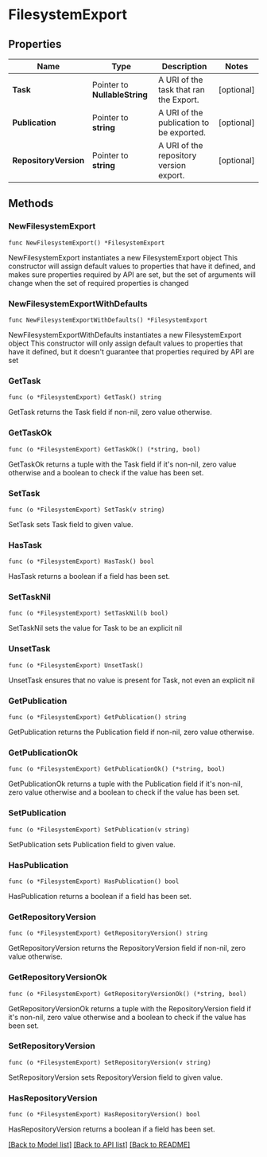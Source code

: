 # FilesystemExport

## Properties

Name | Type | Description | Notes
------------ | ------------- | ------------- | -------------
**Task** | Pointer to **NullableString** | A URI of the task that ran the Export. | [optional] 
**Publication** | Pointer to **string** | A URI of the publication to be exported. | [optional] 
**RepositoryVersion** | Pointer to **string** | A URI of the repository version export. | [optional] 

## Methods

### NewFilesystemExport

`func NewFilesystemExport() *FilesystemExport`

NewFilesystemExport instantiates a new FilesystemExport object
This constructor will assign default values to properties that have it defined,
and makes sure properties required by API are set, but the set of arguments
will change when the set of required properties is changed

### NewFilesystemExportWithDefaults

`func NewFilesystemExportWithDefaults() *FilesystemExport`

NewFilesystemExportWithDefaults instantiates a new FilesystemExport object
This constructor will only assign default values to properties that have it defined,
but it doesn't guarantee that properties required by API are set

### GetTask

`func (o *FilesystemExport) GetTask() string`

GetTask returns the Task field if non-nil, zero value otherwise.

### GetTaskOk

`func (o *FilesystemExport) GetTaskOk() (*string, bool)`

GetTaskOk returns a tuple with the Task field if it's non-nil, zero value otherwise
and a boolean to check if the value has been set.

### SetTask

`func (o *FilesystemExport) SetTask(v string)`

SetTask sets Task field to given value.

### HasTask

`func (o *FilesystemExport) HasTask() bool`

HasTask returns a boolean if a field has been set.

### SetTaskNil

`func (o *FilesystemExport) SetTaskNil(b bool)`

 SetTaskNil sets the value for Task to be an explicit nil

### UnsetTask
`func (o *FilesystemExport) UnsetTask()`

UnsetTask ensures that no value is present for Task, not even an explicit nil
### GetPublication

`func (o *FilesystemExport) GetPublication() string`

GetPublication returns the Publication field if non-nil, zero value otherwise.

### GetPublicationOk

`func (o *FilesystemExport) GetPublicationOk() (*string, bool)`

GetPublicationOk returns a tuple with the Publication field if it's non-nil, zero value otherwise
and a boolean to check if the value has been set.

### SetPublication

`func (o *FilesystemExport) SetPublication(v string)`

SetPublication sets Publication field to given value.

### HasPublication

`func (o *FilesystemExport) HasPublication() bool`

HasPublication returns a boolean if a field has been set.

### GetRepositoryVersion

`func (o *FilesystemExport) GetRepositoryVersion() string`

GetRepositoryVersion returns the RepositoryVersion field if non-nil, zero value otherwise.

### GetRepositoryVersionOk

`func (o *FilesystemExport) GetRepositoryVersionOk() (*string, bool)`

GetRepositoryVersionOk returns a tuple with the RepositoryVersion field if it's non-nil, zero value otherwise
and a boolean to check if the value has been set.

### SetRepositoryVersion

`func (o *FilesystemExport) SetRepositoryVersion(v string)`

SetRepositoryVersion sets RepositoryVersion field to given value.

### HasRepositoryVersion

`func (o *FilesystemExport) HasRepositoryVersion() bool`

HasRepositoryVersion returns a boolean if a field has been set.


[[Back to Model list]](../README.md#documentation-for-models) [[Back to API list]](../README.md#documentation-for-api-endpoints) [[Back to README]](../README.md)


